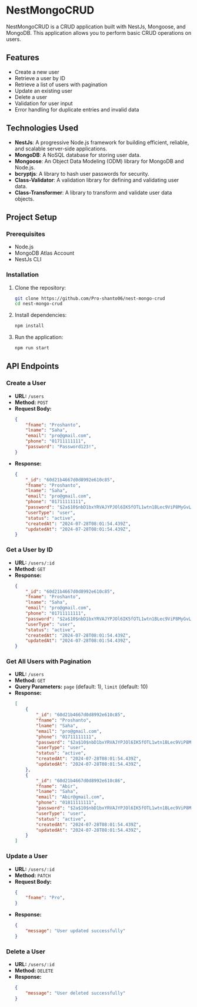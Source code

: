 # NestMongoCRUD

NestMongoCRUD is a CRUD application built with NestJs, Mongoose, and MongoDB. This application allows you to perform basic CRUD operations on users.

## Features

- Create a new user
- Retrieve a user by ID
- Retrieve a list of users with pagination
- Update an existing user
- Delete a user
- Validation for user input
- Error handling for duplicate entries and invalid data

## Technologies Used

- **NestJs**: A progressive Node.js framework for building efficient, reliable, and scalable server-side applications.
- **MongoDB**: A NoSQL database for storing user data.
- **Mongoose**: An Object Data Modeling (ODM) library for MongoDB and Node.js.
- **bcryptjs**: A library to hash user passwords for security.
- **Class-Validator**: A validation library for defining and validating user data.
- **Class-Transformer**: A library to transform and validate user data objects.

## Project Setup

### Prerequisites

- Node.js
- MongoDB Atlas Account
- NestJs CLI

### Installation

1. Clone the repository:
    ```bash
    git clone https://github.com/Pro-shanto06/nest-mongo-crud
    cd nest-mongo-crud
    ```

2. Install dependencies:
    ```bash
    npm install
    ```

3. Run the application:
    ```bash
    npm run start
    ```

## API Endpoints

### Create a User

- **URL:** `/users`
- **Method:** `POST`
- **Request Body:**
    ```json
    {
        "fname": "Proshanto",
        "lname": "Saha",
        "email": "pro@gmail.com",
        "phone": "01711111111",
        "password": "Password123!",
    }
    ```
- **Response:**
    ```json
    {
        "_id": "60d21b4667d0d8992e610c85",
        "fname": "Proshanto",
        "lname": "Saha",
        "email": "pro@gmail.com",
        "phone": "01711111111",
        "password": "$2a$10$nbD1bxYRVAJYPJOl6IK5fOTL1wtn1BLec9ViP8MyGvLKgs4mxJk66",
        "userType": "user",
        "status": "active",
        "createdAt": "2024-07-28T08:01:54.439Z",
        "updatedAt": "2024-07-28T08:01:54.439Z",
    }
    ```

### Get a User by ID

- **URL:** `/users/:id`
- **Method:** `GET`
- **Response:**
    ```json
    {
        "_id": "60d21b4667d0d8992e610c85",
        "fname": "Proshanto",
        "lname": "Saha",
        "email": "pro@gmail.com",
        "phone": "01711111111",
        "password": "$2a$10$nbD1bxYRVAJYPJOl6IK5fOTL1wtn1BLec9ViP8MyGvLKgs4mxJk66",
        "userType": "user",
        "status": "active",
        "createdAt": "2024-07-28T08:01:54.439Z",
        "updatedAt": "2024-07-28T08:01:54.439Z",
    }
    ```

### Get All Users with Pagination

- **URL:** `/users`
- **Method:** `GET`
- **Query Parameters:** `page` (default: 1), `limit` (default: 10)
- **Response:**
    ```json
    [
        {
            "_id": "60d21b4667d0d8992e610c85",
            "fname": "Proshanto",
            "lname": "Saha",
            "email": "pro@gmail.com",
            "phone": "01711111111",
            "password": "$2a$10$nbD1bxYRVAJYPJOl6IK5fOTL1wtn1BLec9ViP8MyGvLKgs4mxJk66",
            "userType": "user",
            "status": "active",
            "createdAt": "2024-07-28T08:01:54.439Z",
            "updatedAt": "2024-07-28T08:01:54.439Z",
        },
        {
            "_id": "60d21b4667d0d8992e610c86",
            "fname": "Abir",
            "lname": "Saha",
            "email": "Abir@gmail.com",
            "phone": "01811111111",
            "password": "$2a$10$nbD1bxYRVAJYPJOl6IK5fOTL1wtn1BLec9ViP8MyGvLKgs4mxJk66",
            "userType": "user",
            "status": "active",
            "createdAt": "2024-07-28T08:01:54.439Z",
            "updatedAt": "2024-07-28T08:01:54.439Z",
        }
    ]
    ```

### Update a User

- **URL:** `/users/:id`
- **Method:** `PATCH`
- **Request Body:**
    ```json
    {
        "fname": "Pro",
    }
    ```
- **Response:**
    ```json
    {
        "message": "User updated successfully"
    }
    ```

### Delete a User

- **URL:** `/users/:id`
- **Method:** `DELETE`
- **Response:**
    ```json
    {
        "message": "User deleted successfully"
    }
    ```
